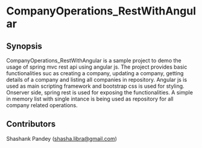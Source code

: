 # CompanyOperations_RestWithAngular

## Synopsis

CompanyOperations_RestWithAngular is a sample project to demo the usage of spring mvc rest api using angular js. The project provides basic functionalities suc as creating a company, updating a company, getting details of a company  and listing all companies in repository. Angular js is used as main scripting framework and bootstrap css is used for styling. Onserver side, spring rest is used for exposing the functionalities. A simple in memory list with single intance is being used as repository for all company related operations.

## Contributors

Shashank Pandey (shasha.libra@gmail.com)
